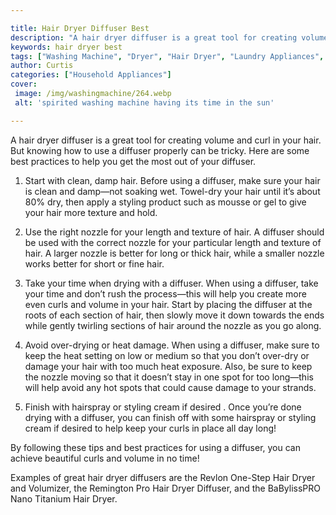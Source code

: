 ```yaml
---

title: Hair Dryer Diffuser Best
description: "A hair dryer diffuser is a great tool for creating volume and curl in your hair. But knowing how to use a diffuser properly can be...see more"
keywords: hair dryer best
tags: ["Washing Machine", "Dryer", "Hair Dryer", "Laundry Appliances", "Appliance Consumption", "Appliance Guide"]
author: Curtis
categories: ["Household Appliances"]
cover: 
 image: /img/washingmachine/264.webp
 alt: 'spirited washing machine having its time in the sun'

---
```


A hair dryer diffuser is a great tool for creating volume and curl in your hair. But knowing how to use a diffuser properly can be tricky. Here are some best practices to help you get the most out of your diffuser.

1. Start with clean, damp hair. Before using a diffuser, make sure your hair is clean and damp—not soaking wet. Towel-dry your hair until it’s about 80% dry, then apply a styling product such as mousse or gel to give your hair more texture and hold.

2. Use the right nozzle for your length and texture of hair. A diffuser should be used with the correct nozzle for your particular length and texture of hair. A larger nozzle is better for long or thick hair, while a smaller nozzle works better for short or fine hair.

3. Take your time when drying with a diffuser. When using a diffuser, take your time and don’t rush the process—this will help you create more even curls and volume in your hair. Start by placing the diffuser at the roots of each section of hair, then slowly move it down towards the ends while gently twirling sections of hair around the nozzle as you go along.

4. Avoid over-drying or heat damage. When using a diffuser, make sure to keep the heat setting on low or medium so that you don’t over-dry or damage your hair with too much heat exposure. Also, be sure to keep the nozzle moving so that it doesn’t stay in one spot for too long—this will help avoid any hot spots that could cause damage to your strands. 

5. Finish with hairspray or styling cream if desired . Once you’re done drying with a diffuser, you can finish off with some hairspray or styling cream if desired to help keep your curls in place all day long! 


By following these tips and best practices for using a diffuser, you can achieve beautiful curls and volume in no time!

Examples of great hair dryer diffusers are the Revlon One-Step Hair Dryer and Volumizer, the Remington Pro Hair Dryer Diffuser, and the BaBylissPRO Nano Titanium Hair Dryer.
